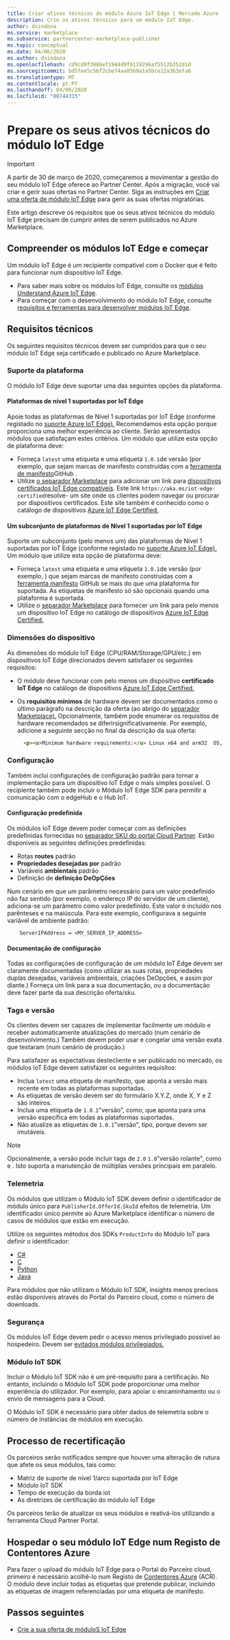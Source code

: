```yaml
---
title: Criar ativos técnicos do módulo Azure IoT Edge [ Mercado Azure
description: Crie os ativos técnicos para um módulo IoT Edge.
author: dsindona
ms.service: marketplace
ms.subservice: partnercenter-marketplace-publisher
ms.topic: conceptual
ms.date: 04/06/2020
ms.author: dsindona
ms.openlocfilehash: cd9cd9f3986ef1944d9f9119296af5512b352d1d
ms.sourcegitcommit: bd5fee5c56f2cbe74aa8569a1a5bce12a3b3efa6
ms.translationtype: MT
ms.contentlocale: pt-PT
ms.lasthandoff: 04/06/2020
ms.locfileid: "80744315"
---
```

# <a name="prepare-your-iot-edge-module-technical-assets"></a>Prepare os seus ativos técnicos do módulo IoT Edge

>[!Important]
>A partir de 30 de março de 2020, começaremos a movimentar a gestão do seu módulo IoT Edge oferece ao Partner Center. Após a migração, você vai criar e gerir suas ofertas no Partner Center. Siga as instruções em [Criar uma oferta de módulo IoT Edge](https://aka.ms/AzureIoTTechAsset) para gerir as suas ofertas migratórias.

Este artigo descreve os requisitos que os seus ativos técnicos do módulo IoT Edge precisam de cumprir antes de serem publicados no Azure Marketplace.

## <a name="understanding-iot-edge-modules-and-getting-started"></a>Compreender os módulos IoT Edge e começar

Um módulo IoT Edge é um recipiente compatível com o Docker que é feito para funcionar num dispositivo IoT Edge.

- Para saber mais sobre os módulos IoT Edge, consulte os [módulos Understand Azure IoT Edge](https://docs.microsoft.com/azure/iot-edge/iot-edge-modules).
- Para começar com o desenvolvimento do módulo IoT Edge, consulte [requisitos e ferramentas para desenvolver módulos IoT Edge](https://docs.microsoft.com/azure/iot-edge/module-development).

## <a name="technical-requirements"></a>Requisitos técnicos

Os seguintes requisitos técnicos devem ser cumpridos para que o seu módulo IoT Edge seja certificado e publicado no Azure Marketplace.

### <a name="platform-support"></a>Suporte da plataforma

O módulo IoT Edge deve suportar uma das seguintes opções da plataforma.

#### <a name="tier-1-platforms-supported-by-iot-edge"></a>Plataformas de nível 1 suportadas por IoT Edge

Apoie todas as plataformas de Nível 1 suportadas por IoT Edge (conforme registado no [suporte Azure IoT Edge).](https://docs.microsoft.com/azure/iot-edge/support) Recomendamos esta opção porque proporciona uma melhor experiência ao cliente. Serão apresentados módulos que satisfaçam estes critérios. Um módulo que utilize esta opção de plataforma deve:

- Forneça `latest` uma etiqueta e uma etiqueta `1.0.1`de versão (por exemplo, que sejam marcas de manifesto construídas com a [ferramenta de manifesto](https://github.com/estesp/manifest-tool)GitHub .
- Utilize [o separador Marketplace](./cpp-marketplace-tab.md) para adicionar um link para [dispositivos certificados IoT Edge compatíveis](https://aka.ms/iot-edge-certified). Este link `https://aka.ms/iot-edge-certified`resolve- um site onde os clientes podem navegar ou procurar por dispositivos certificados. Este site também é conhecido como o catálogo de dispositivos [Azure IoT Edge Certified.](https://catalog.azureiotsolutions.com/)

#### <a name="a-subset-of-tier-1-platforms-supported-by-iot-edge"></a>Um subconjunto de plataformas de Nível 1 suportadas por IoT Edge
  
Suporte um subconjunto (pelo menos um) das plataformas de Nível 1 suportadas por IoT Edge (conforme registado no [suporte Azure IoT Edge).](https://docs.microsoft.com/azure/iot-edge/support) Um módulo que utilize esta opção de plataforma deve:

- Forneça `latest` uma etiqueta e uma etiqueta `1.0.1`de versão (por exemplo, ) que sejam marcas de manifesto construídas com a [ferramenta manifesto](https://github.com/estesp/manifest-tool) GitHub se mais do que uma plataforma for suportada. As etiquetas de manifesto só são opcionais quando uma plataforma é suportada.
- Utilize o [separador Marketplace](./cpp-marketplace-tab.md) para fornecer um link para pelo menos um dispositivo IoT Edge no catálogo de dispositivos [Azure IoT Edge Certified.](https://catalog.azureiotsolutions.com/)

### <a name="device-dimensions"></a>Dimensões do dispositivo

As dimensões do módulo IoT Edge (CPU/RAM/Storage/GPU/etc.) em dispositivos IoT Edge direcionados devem satisfazer os seguintes requisitos:

- O módulo deve funcionar com pelo menos um dispositivo **certificado IoT Edge** no catálogo de dispositivos [Azure IoT Edge Certified.](https://catalog.azureiotsolutions.com/)
- Os **requisitos mínimos** de hardware devem ser documentados como o último parágrafo na descrição da oferta (ao abrigo do [separador Marketplace).](./cpp-marketplace-tab.md) Opcionalmente, também pode enumerar os requisitos de hardware recomendados se diferirsignificativamente. Por exemplo, adicione a seguinte secção no final da descrição da sua oferta:

  ```html
    <p><u>Minimum hardware requirements:</u> Linux x64 and arm32  OS, 1GB of RAM, 500 Mb of storage</p>
  ```

### <a name="configuration"></a>Configuração

Também inclui configurações de configuração padrão para tornar a implementação para um dispositivo IoT Edge o mais simples possível. O recipiente também pode incluir o Módulo IoT Edge SDK para permitir a comunicação com o edgeHub e o Hub IoT.

#### <a name="default-configuration"></a>Configuração predefinida

Os módulos IoT Edge devem poder começar com as definições predefinidas fornecidas no [separador SKU do portal Cloud Partner](./cpp-skus-tab.md). Estão disponíveis as seguintes definições predefinidas:

- Rotas **routes** padrão
- **Propriedades desejadas por** padrão
- Variáveis **ambientais** padrão
- Definição de **definição DeOpÇões**

Num cenário em que um parâmetro necessário para um valor predefinido não faz sentido (por exemplo, o endereço IP do servidor de um cliente), adiciona-se um parâmetro como valor predefinido. Este valor é incluído nos parênteses e na maiúscula. Para este exemplo, configurava a seguinte variável de ambiente padrão:

```
    ServerIPAddress = <MY_SERVER_IP_ADDRESS>
```

#### <a name="configuration-documentation"></a>Documentação de configuração

Todas as configurações de configuração de um módulo IoT Edge devem ser claramente documentadas (como utilizar as suas rotas, propriedades duplas desejadas, variáveis ambientais, criações DeOpções, e assim por diante.) Forneça um link para a sua documentação, ou a documentação deve fazer parte da sua descrição oferta/sku.

### <a name="tags-and-versioning"></a>Tags e versão

Os clientes devem ser capazes de implementar facilmente um módulo e receber automaticamente atualizações do mercado (num cenário de desenvolvimento.) Também devem poder usar e congelar uma versão exata que testaram (num cenário de produção.)

Para satisfazer as expectativas destecliente e ser publicado no mercado, os módulos IoT Edge devem satisfazer os seguintes requisitos:

- Inclua `latest` uma etiqueta de manifesto, que aponta a versão mais recente em todas as plataformas suportadas.
- As etiquetas de versão devem ser do formulário X.Y.Z, onde X, Y e Z são inteiros.
- Inclua uma etiqueta de `1.0.1`"versão", como, que aponta para uma versão específica em todas as plataformas suportadas.
- Não atualize as etiquetas de `1.0.1`"versão", tipo, porque devem ser imutáveis.

>[!Note]
>Opcionalmente, a versão pode incluir tags de `2.0` `1.0`"versão rolante", como e . Isto suporta a manutenção de múltiplas versões principais em paralelo.

### <a name="telemetry"></a>Telemetria

Os módulos que utilizam o Módulo IoT SDK devem definir o identificador de módulo único para `PublisherId.OfferId.SkuId` efeitos de telemetria. Um identificador único permite ao Azure Marketplace identificar o número de casos de módulos que estão em execução.

 Utilize os seguintes métodos dos SDKs `ProductInfo` do Módulo IoT para definir o identificador:

- [C\#](https://docs.microsoft.com/dotnet/api/microsoft.azure.devices.client.deviceclient.productinfo?view=azure-dotnet#Microsoft_Azure_Devices_Client_DeviceClient_ProductInfo) 
- [C](https://github.com/Azure/azure-iot-sdk-c/blob/master/doc/Iothub_sdk_options.md)
- [Python](https://github.com/Azure/azure-iot-sdk-c/blob/master/doc/Iothub_sdk_options.md)
- [Java](https://docs.microsoft.com/java/api/com.microsoft.azure.sdk.iot.device.productinfo?view=azure-java-stable)

Para módulos que não utilizam o Módulo IoT SDK, insights menos precisos estão disponíveis através do Portal do Parceiro cloud, como o número de downloads.

### <a name="security"></a>Segurança

Os módulos IoT Edge devem pedir o acesso menos privilegiado possível ao hospedeiro. Devem ser [evitados módulos privilegiados.](https://docs.docker.com/engine/reference/run/#runtime-privilege-and-linux-capabilities)

### <a name="module-iot-sdk"></a>Módulo IoT SDK

Incluir o Módulo IoT SDK não é um pré-requisito para a certificação. No entanto, incluindo o Módulo IoT SDK pode proporcionar uma melhor experiência do utilizador. Por exemplo, para apoiar o encaminhamento ou o envio de mensagens para a Cloud.

O Módulo IoT SDK é necessário para obter dados de telemetria sobre o número de instâncias de módulos em execução.


## <a name="recertification-process"></a>Processo de recertificação

<!-- Add legal time windows-->
Os parceiros serão notificados sempre que houver uma alteração de rutura que afete os seus módulos, tais como:

- Matriz de suporte de nível 1/arco suportada por IoT Edge
- Módulo IoT SDK
- Tempo de execução da borda iot
- As diretrizes de certificação do módulo IoT Edge

Os parceiros terão de atualizar os seus módulos e reativá-los utilizando a ferramenta Cloud Partner Portal.

## <a name="host-your-iot-edge-module-in-an-azure-container-registry"></a>Hospedar o seu módulo IoT Edge num Registo de Contentores Azure

Para fazer o upload do módulo IoT Edge para o Portal do Parceiro cloud, primeiro é necessário acolhê-lo num Registo de [Contentores Azure](https://azure.microsoft.com/services/container-registry/) (ACR). O módulo deve incluir todas as etiquetas que pretende publicar, incluindo as etiquetas de imagem referenciadas por uma etiqueta de manifesto.


## <a name="next-steps"></a>Passos seguintes

- [Crie a sua oferta de móduloS IoT Edge](./cpp-create-offer.md)

